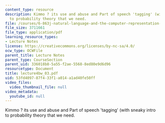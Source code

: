 ```yaml
---
content_type: resource
description: Kimmo ? its use and abuse and Part of speech 'tagging' (with sneaky intro
  to probability theory that we need.
file: /courses/6-863j-natural-language-and-the-computer-representation-of-knowledge-spring-2003/53fd409787f433f1a014a1ad40fe50ff_lecture4bw_03.pdf
file_size: 3711661
file_type: application/pdf
learning_resource_types:
- Lecture Notes
license: https://creativecommons.org/licenses/by-nc-sa/4.0/
ocw_type: OCWFile
parent_title: Lecture Notes
parent_type: CourseSection
parent_uid: 336018b8-5a55-f2ae-5568-8ed80e9d6d96
resourcetype: Document
title: lecture4bw_03.pdf
uid: 53fd4097-87f4-33f1-a014-a1ad40fe50ff
video_files:
  video_thumbnail_file: null
video_metadata:
  youtube_id: null
---
```

Kimmo ? its use and abuse and Part of speech 'tagging' (with sneaky intro to probability theory that we need.